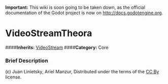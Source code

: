**Important:** This wiki is soon going to be taken down, as the official documentation of the Godot project is now on http://docs.godotengine.org.

#  VideoStreamTheora  
####**Inherits:** [VideoStream](class_videostream)
####**Category:** Core

###  Brief Description  



(c) Juan Linietsky, Ariel Manzur, Distributed under the terms of the [CC By](https://creativecommons.org/licenses/by/3.0/legalcode) license.
